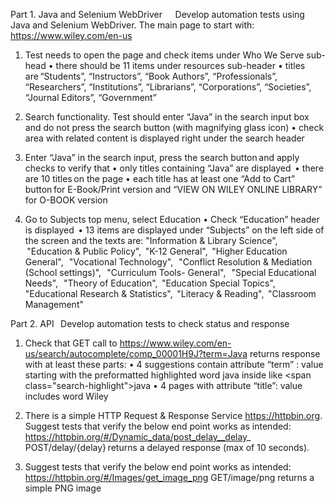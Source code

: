 Part 1. Java and Selenium WebDriver       
Develop automation tests using Java and Selenium WebDriver.
The main page to start with: https://www.wiley.com/en-us
1.	Test needs to open the page and check items under Who We Serve sub-head
•	there should be 11 items under resources sub-header
•	titles are “Students”, “Instructors”, “Book Authors”, “Professionals”, “Researchers”, “Institutions”, “Librarians”, “Corporations”, “Societies”, “Journal Editors”, “Government”

2.	Search functionality. Test should enter “Java” in the search input box and do not press the search button (with magnifying glass icon) 
•	check area with related content is displayed right under the search header  
 
3.	Enter “Java” in the search input, press the search button and apply checks to verify that
•	only titles containing “Java” are displayed  
•	there are 10 titles on the page 
•	each title has at least one “Add to Cart” button for E-Book/Print version and “VIEW ON WILEY ONLINE LIBRARY” for O-BOOK version 
 
4.	Go to Subjects top menu, select Education
•	Check “Education” header is displayed  
•	13 items are displayed under “Subjects” on the left side of the screen and the texts are: "Information & Library Science",    "Education & Public Policy",  "K-12 General",  "Higher Education General",   "Vocational Technology",   "Conflict Resolution & Mediation (School settings)",   "Curriculum Tools- General",   "Special Educational Needs",   "Theory of Education",  "Education Special Topics",  "Educational Research & Statistics",  "Literacy & Reading",  "Classroom Management"

Part 2. API   
Develop automation tests to check status and response 
1.	Check that GET call to 
https://www.wiley.com/en-us/search/autocomplete/comp_00001H9J?term=Java 
returns response with at least these parts:
•	4 suggestions contain attribute “term” : value starting with the preformatted highlighted word java inside like <span class=\"search-highlight\">java</span>
•	4 pages with attribute “title”: value includes word Wiley 

2.	There is a simple HTTP Request & Response Service https://httpbin.org. Suggest tests that verify the below end point works as intended:
https://httpbin.org/#/Dynamic_data/post_delay__delay_ 
POST/delay/{delay} returns a delayed response (max of 10 seconds).

3.	Suggest tests that verify the below end point works as intended:
https://httpbin.org/#/Images/get_image_png
GET/image/png returns a simple PNG image
